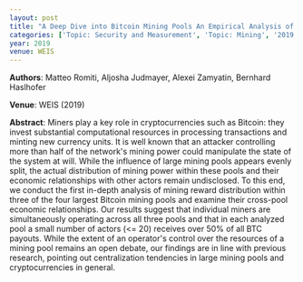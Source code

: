 ```yaml
---
layout: post
title: "A Deep Dive into Bitcoin Mining Pools An Empirical Analysis of Mining Shares"
categories: ['Topic: Security and Measurement', 'Topic: Mining', '2019', 'Venue: WEIS']
year: 2019
venue: WEIS
---
```

**Authors**: Matteo Romiti, Aljosha Judmayer, Alexei Zamyatin, Bernhard Haslhofer

**Venue**: WEIS (2019)

**Abstract**: Miners play a key role in cryptocurrencies such as Bitcoin: they invest substantial computational resources in processing transactions and minting new currency units. It is well known that an attacker controlling more than half of the network's mining power could manipulate the state of the system at will. While the influence of large mining pools appears evenly split, the actual distribution of mining power within these pools and their economic relationships with other actors remain undisclosed. To this end, we conduct the first in-depth analysis of mining reward distribution within three of the four largest Bitcoin mining pools and examine their cross-pool economic relationships. Our results suggest that individual miners are simultaneously operating across all three pools and that in each analyzed pool a small number of actors (<= 20) receives over 50% of all BTC payouts. While the extent of an operator's control over the resources of a mining pool remains an open debate, our findings are in line with previous research, pointing out centralization tendencies in large mining pools and cryptocurrencies in general.
